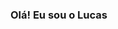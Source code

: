 ### Olá! Eu sou o Lucas

<!---
<div>
  <a href="https://beacons.ai/LucasGuilherm">
  <img height="180em" src="https://github-readme-stats.vercel.app/api?username=LucasGuilherm&show_icons=true&theme=dracula&include_all_commits=true&count_private=true"/>
</div>
-->
